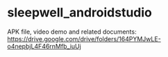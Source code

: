 # sleepwell_androidstudio

APK file,  video demo and related documents:
https://drive.google.com/drive/folders/164PYMJwLE-o4nepbjL4F46rnMfb_iuUj
